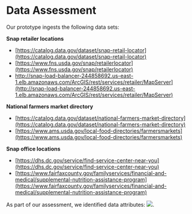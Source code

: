 # Data Assessment
Our prototype ingests the following data sets:

**Snap retailer locations**
- [https://catalog.data.gov/dataset/snap-retail-locator](https://catalog.data.gov/dataset/snap-retail-locator)
-  [https://www.fns.usda.gov/snap/retailerlocator](https://www.fns.usda.gov/snap/retailerlocator)
- http://snap-load-balancer-244858692.us-east-1.elb.amazonaws.com/ArcGIS/rest/services/retailer/MapServer](http://snap-load-balancer-244858692.us-east-1.elb.amazonaws.com/ArcGIS/rest/services/retailer/MapServer)

**National farmers market directory**
- [https://catalog.data.gov/dataset/national-farmers-market-directory](https://catalog.data.gov/dataset/national-farmers-market-directory)
- [https://www.ams.usda.gov/local-food-directories/farmersmarkets](https://www.ams.usda.gov/local-food-directories/farmersmarkets)

**Snap office locations**
- [https://dhs.dc.gov/service/find-service-center-near-you](https://dhs.dc.gov/service/find-service-center-near-you)
- [https://www.fairfaxcounty.gov/familyservices/financial-and-medical/supplemental-nutrition-assistance-program](https://www.fairfaxcounty.gov/familyservices/financial-and-medical/supplemental-nutrition-assistance-program)

As part of our assessment, we identified data attributes: 
![
](https://lh3.googleusercontent.com/VThPnnyqrRjA3MjNys3BKFqA6VKF-ypUDpJWPnWWVUf4Eg7v4ZMBTrgwTZZB3GJLDyqYGlo0xMtp "USDA Data Attributes"). 
